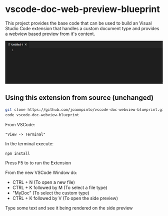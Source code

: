 # vscode-doc-web-preview-blueprint

This project provides the base code that can be used to build an  Visual Studio Code extension that handles a custom document type and provides a webview based preview from it's content.

![demo](images/simple.gif)

## Using this extension from source (unchanged)

```bash
git clone https://github.com/joaompinto/vscode-doc-webview-blueprint.git
code vscode-doc-webview-blueprint
```

From VSCode:

    "View -> Terminal"
  In the terminal execute:

    npm install
Press F5 to to run the Extension

From the new VSCode Window do:
- CTRL + N (To open a new file)
- CTRL + K followed by M (To select a file type)
- "MyDoc" (To select the custom type)
- CTRL + K followed by V (To open the side preview)

Type some text and see it being rendered on the side preview